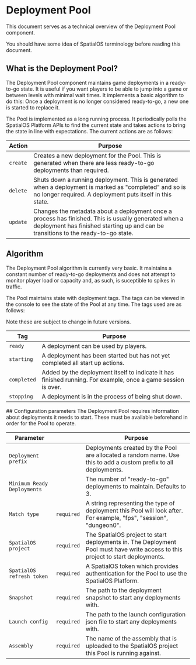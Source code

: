 # Deployment Pool
This document serves as a technical overview of the Deployment Pool component. 

You should have some idea of SpatialOS terminology before reading this document.

## What is the Deployment Pool?
The Deployment Pool component maintains game deployments in a ready-to-go state. It is useful if you want players to be able to jump into a game or between levels with minimal wait times. It implements a basic algorithm to do this: Once a deployment is no longer considered ready-to-go, a new one is started to replace it.

The Pool is implemented as a long running process. It periodically polls the SpatialOS Platform APIs to find the current state and takes actions to bring the state in line with expectations. The current actions are as follows:

| Action       | Purpose      |
|--------------|--------------|
| `create`     | Creates a new deployment for the Pool. This is generated when there are less ready-to-go deployments than required. |
| `delete`     | Shuts down a running deployment. This is generated when a deployment is marked as "completed" and so is no longer required. A deployment puts itself in this state. |
| `update`     | Changes the metadata about a deployment once a process has finished. This is usually generated when a deployment has finished starting up and can be transitions to the ready-to-go state. |

## Algorithm
The Deployment Pool algorithm is currently very basic. It maintains a constant number of ready-to-go deployments and does not attempt to monitor player load or capacity and, as such, is suceptible to spikes in traffic.

The Pool maintains state with deployment tags. The tags can be viewed in the console to see the state of the Pool at any time. The tags used are as follows:

Note these are subject to change in future versions.

| Tag         | Purpose |
|-------------|---------|
| `ready`     | A deployment can be used by players. |
| `starting`  | A deployment has been started but has not yet completed all start up actions. |
| `completed` | Added by the deployment itself to indicate it has finished running. For example, once a game session is over. |
| `stopping`  | A deployment is in the process of being shut down. |

## Configuration parameters
The Deployment Pool requires information about deployments it needs to start. These must be available beforehand in order for the Pool to operate.

| Parameter           |            | Purpose |
|---------------------|------------|---------|
| `Deployment prefix` |            | Deployments created by the Pool are allocated a random name. Use this to add a custom prefix to all deployments. |
| `Minimum Ready Deployments` |    | The number of "ready-to-go" deployments to maintain. Defaults to 3. |
| `Match type`        | `required` | A string representing the type of deployment this Pool will look after. For example, "fps", "session", "dungeon0". |
| `SpatialOS project` | `required` | The SpatialOS project to start deployments in. The Deployment Pool must have write access to this project to start deployments. |
| `SpatialOS refresh token` | `required` | A SpatialOS token which provides authentication for the Pool to use the SpatialOS Platform. |
| `Snapshot`          | `required` | The path to the deployment snapshot to start any deployments with. |
| `Launch config`     | `required` | The path to the launch configuration json file to start any deployments with. |
| `Assembly`          | `required` | The name of the assembly that is uploaded to the SpatialOS project this Pool is running against. |
